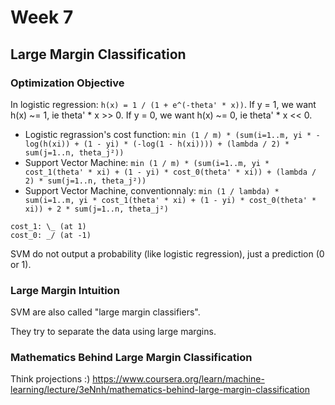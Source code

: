 # Week 7

## Large Margin Classification

### Optimization Objective

In logistic regression: `h(x) = 1 / (1 + e^(-theta' * x))`.
If y = 1, we want h(x) ~= 1, ie theta' * x >> 0.
If y = 0, we want h(x) ~= 0, ie theta' * x << 0.

- Logistic regrassion's cost function: `min (1 / m) * (sum(i=1..m, yi * -log(h(xi)) + (1 - yi) * (-log(1 - h(xi)))) + (lambda / 2) * sum(j=1..n, theta_j²))`
- Support Vector Machine: `min (1 / m) * (sum(i=1..m, yi * cost_1(theta' * xi) + (1 - yi) * cost_0(theta' * xi)) + (lambda / 2) * sum(j=1..n, theta_j²))`
- Support Vector Machine, conventionnaly: `min (1 / lambda) * sum(i=1..m, yi * cost_1(theta' * xi) + (1 - yi) * cost_0(theta' * xi)) + 2 * sum(j=1..n, theta_j²)`

```
cost_1: \_ (at 1)
cost_0: _/ (at -1)
```

SVM do not output a probability (like logistic regression), just a prediction (0 or 1).

### Large Margin Intuition

SVM are also called "large margin classifiers".

They try to separate the data using large margins.

### Mathematics Behind Large Margin Classification

Think projections :) https://www.coursera.org/learn/machine-learning/lecture/3eNnh/mathematics-behind-large-margin-classification




